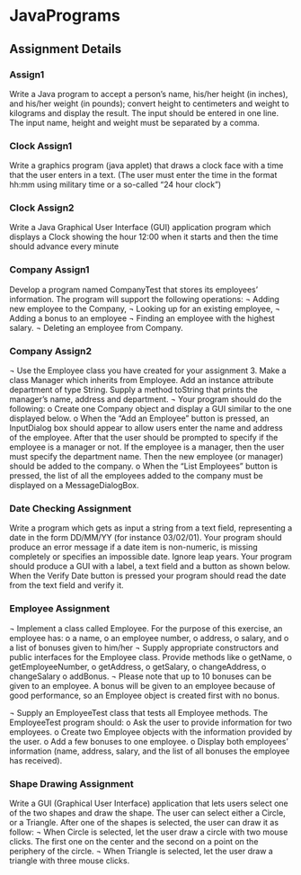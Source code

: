 # JavaPrograms  
  
## Assignment Details  
  
### Assign1  
  
Write a Java program to accept a person’s name, his/her height (in inches), and his/her weight (in pounds); convert height to centimeters and weight to kilograms and display the result. The input should be entered in one line. The input name, height and weight must be separated by a comma.  
  
### Clock Assign1  
  
Write a graphics program (java applet) that draws a clock face with a time that the user enters in a text. (The user must enter the time in the format hh:mm using military time or a so-called “24 hour clock”)  
  
### Clock Assign2  
  
Write a Java Graphical User Interface (GUI) application program which displays a Clock showing the hour 12:00 when it starts and then the time should advance every minute  
  
### Company Assign1  
  
Develop a program named CompanyTest that stores its employees’ information. The program will support the following operations:
¬	Adding new employee to the Company,
¬	Looking up for an existing employee,
¬	Adding a bonus to an employee
¬	Finding an employee with the highest salary.
¬	Deleting an employee from Company.
  
  
### Company Assign2  
  
¬	Use the Employee class you have created for your assignment 3. Make a class Manager which inherits from Employee. Add an instance attribute department of type String. Supply a method toString that prints the manager’s name, address and department.
¬	Your program should do the following:
o	Create one Company object and display a GUI similar to the one displayed below.
o	When the “Add an Employee” button is pressed, an InputDialog box should appear to allow users enter the name and address of the employee. After that the user should be prompted to specify if the employee is a manager or not. If the employee is a manager, then the user must specify the department name. Then the new employee (or manager) should be added to the company.
o	When the “List Employees” button is pressed, the list of all the employees added to the company must be displayed on a MessageDialogBox. 
  
  
### Date Checking Assignment  
  
Write a program which gets as input a string from a text field, representing a date in the form DD/MM/YY (for instance 03/02/01).
Your program should produce an error message if a date item is non-numeric, is missing completely or specifies an impossible date. Ignore leap years.
Your program should produce a GUI with a label, a text field and a button as shown below. When the Verify Date button is pressed your program should read the date from the text field and verify it.
  
  
### Employee Assignment  
  
¬	Implement a class called Employee. For the purpose of this exercise, an employee has:
o	a name,
o	an employee number,
o	address,
o	salary, and
o	a list of bonuses given to him/her
¬	Supply appropriate constructors and public interfaces for the Employee class. Provide methods like 
o	getName, 
o	getEmployeeNumber, 
o	getAddress, 
o	getSalary, 
o	changeAddress, 
o	changeSalary
o	addBonus. 
¬	Please note that up to 10 bonuses can be given to an employee. A bonus will be given to an employee because of good performance, so an Employee object is created first with no bonus.

¬	Supply an EmployeeTest class that tests all Employee methods. The EmployeeTest program should:
o	Ask the user to provide information for two employees.
o	Create two Employee objects with the information provided by the user. 
o	Add a few bonuses to one employee.
o	Display both employees’ information (name, address, salary, and the list of all bonuses the employee has received).
  
  
### Shape Drawing Assignment  
  
Write a GUI (Graphical User Interface) application that lets users select one of the two shapes and draw the shape. The user can select either a Circle, or a Triangle. After one of the shapes is selected, the user can draw it as follow:
¬	When Circle is selected, let the user draw a circle with two mouse clicks. The first one on the center and the second on a point on the periphery of the circle. 
¬	When Triangle is selected, let the user draw a triangle with three mouse clicks.

